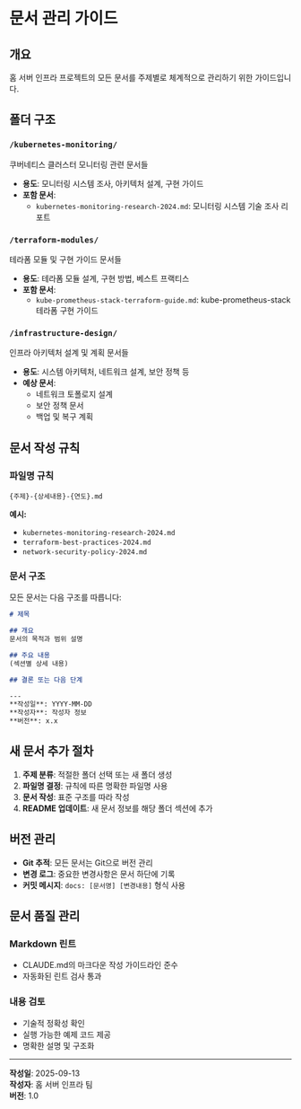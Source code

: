 # 문서 관리 가이드

## 개요

홈 서버 인프라 프로젝트의 모든 문서를 주제별로 체계적으로 관리하기 위한 가이드입니다.

## 폴더 구조

### `/kubernetes-monitoring/`

쿠버네티스 클러스터 모니터링 관련 문서들

- **용도**: 모니터링 시스템 조사, 아키텍처 설계, 구현 가이드
- **포함 문서**:
  - `kubernetes-monitoring-research-2024.md`: 모니터링 시스템 기술 조사 리포트

### `/terraform-modules/`

테라폼 모듈 및 구현 가이드 문서들

- **용도**: 테라폼 모듈 설계, 구현 방법, 베스트 프랙티스
- **포함 문서**:
  - `kube-prometheus-stack-terraform-guide.md`: kube-prometheus-stack 테라폼 구현 가이드

### `/infrastructure-design/`

인프라 아키텍처 설계 및 계획 문서들

- **용도**: 시스템 아키텍처, 네트워크 설계, 보안 정책 등
- **예상 문서**:
  - 네트워크 토폴로지 설계
  - 보안 정책 문서
  - 백업 및 복구 계획

## 문서 작성 규칙

### 파일명 규칙

```plaintext
{주제}-{상세내용}-{연도}.md
```

**예시:**

- `kubernetes-monitoring-research-2024.md`
- `terraform-best-practices-2024.md`
- `network-security-policy-2024.md`

### 문서 구조

모든 문서는 다음 구조를 따릅니다:

```markdown
# 제목

## 개요
문서의 목적과 범위 설명

## 주요 내용
(섹션별 상세 내용)

## 결론 또는 다음 단계

---
**작성일**: YYYY-MM-DD
**작성자**: 작성자 정보
**버전**: x.x
```

## 새 문서 추가 절차

1. **주제 분류**: 적절한 폴더 선택 또는 새 폴더 생성
2. **파일명 결정**: 규칙에 따른 명확한 파일명 사용
3. **문서 작성**: 표준 구조를 따라 작성
4. **README 업데이트**: 새 문서 정보를 해당 폴더 섹션에 추가

## 버전 관리

- **Git 추적**: 모든 문서는 Git으로 버전 관리
- **변경 로그**: 중요한 변경사항은 문서 하단에 기록
- **커밋 메시지**: `docs: [문서명] [변경내용]` 형식 사용

## 문서 품질 관리

### Markdown 린트

- CLAUDE.md의 마크다운 작성 가이드라인 준수
- 자동화된 린트 검사 통과

### 내용 검토

- 기술적 정확성 확인
- 실행 가능한 예제 코드 제공
- 명확한 설명 및 구조화

---

**작성일**: 2025-09-13  
**작성자**: 홈 서버 인프라 팀  
**버전**: 1.0
